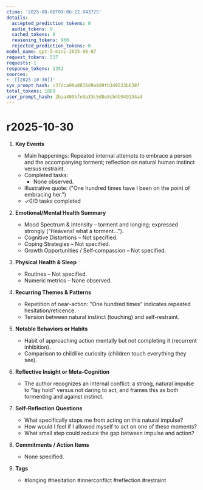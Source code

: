 ```yaml
---
ctime: '2025-08-08T09:06:22.043725'
details:
  accepted_prediction_tokens: 0
  audio_tokens: 0
  cached_tokens: 0
  reasoning_tokens: 960
  rejected_prediction_tokens: 0
model_name: gpt-5-mini-2025-08-07
request_tokens: 537
requests: 1
response_tokens: 1352
sources:
- '[[2025-10-30]]'
sys_prompt_hash: c37dca99a8836d9a8d9fb349533b638f
total_tokens: 1889
user_prompt_hash: 2baa409bfe9a33c5d8e8cb4b949134a4
---
```

# r2025-10-30

1. **Key Events**
   * Main happenings: Repeated internal attempts to embrace a person and the accompanying torment; reflection on natural human instinct versus restraint.
   * Completed tasks:
     - None observed.
   * Illustrative quote: ("One hundred times have I been on the point of embracing her.")
   * ✓0/0 tasks completed

2. **Emotional/Mental Health Summary**
   * Mood Spectrum & Intensity – torment and longing; expressed strongly ("Heavens! what a torment...").
   * Cognitive Distortions – Not specified.
   * Coping Strategies – Not specified.
   * Growth Opportunities / Self‑compassion – Not specified.

3. **Physical Health & Sleep**
   * Routines – Not specified.
   * Numeric metrics – None observed.

4. **Recurring Themes & Patterns**
   * Repetition of near-action: "One hundred times" indicates repeated hesitation/reticence.
   * Tension between natural instinct (touching) and self-restraint.

5. **Notable Behaviors or Habits**
   * Habit of approaching action mentally but not completing it (recurrent inhibition).
   * Comparison to childlike curiosity (children touch everything they see).

6. **Reflective Insight or Meta‑Cognition**
   * The author recognizes an internal conflict: a strong, natural impulse to "lay hold" versus not daring to act, and frames this as both tormenting and against instinct.

7. **Self‑Reflection Questions**
   * What specifically stops me from acting on this natural impulse?
   * How would I feel if I allowed myself to act on one of these moments?
   * What small step could reduce the gap between impulse and action?

8. **Commitments / Action Items**
   * None specified.

9. **Tags**
   * #longing #hesitation #innerconflict #reflection #restraint